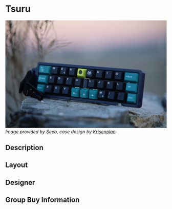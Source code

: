 # Tsuru
![](./Images/tsuru_cover.jpg)
*Image provided by Seeb, case design by [Krisenplan](https://www.instagram.com/krisenplan/)*

## Description

## Layout

## Designer

## Group Buy Information
